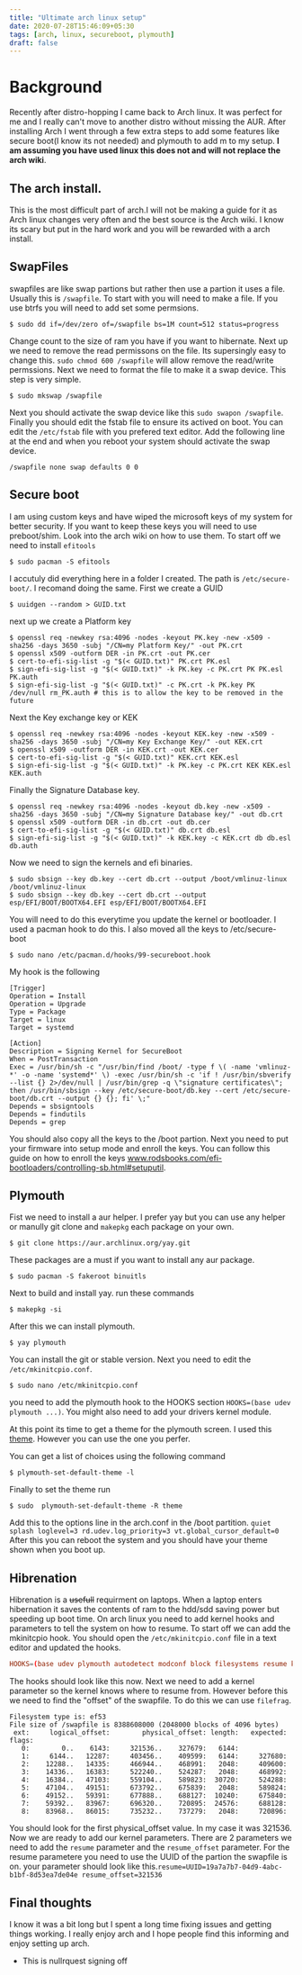 ```yaml
---
title: "Ultimate arch linux setup"
date: 2020-07-28T15:46:09+05:30
tags: [arch, linux, secureboot, plymouth]
draft: false
---
```

# Background
Recently after distro-hopping I came back to Arch linux. It was perfect for me and I really can't move to another distro without missing the AUR. After installing Arch I went through a few extra steps to add some features like secure boot(I know its not needed) and plymouth to add m to my setup. __I am assuming you have used linux this does not and will not replace the arch wiki__.

## The arch install. 
This is the most difficult part of arch.I will not be making a guide for it as Arch linux changes very often and the best source is the Arch wiki. I know its scary but put in the hard work and you will be rewarded with a arch install. 
## SwapFiles
swapfiles are like swap partions but rather then use a partion it uses a file. Usually this is `/swapfile`. To start with you will need to make a file. If you use btrfs you will need to add set some permsions. 
```shell
$ sudo dd if=/dev/zero of=/swapfile bs=1M count=512 status=progress
```
Change count to the size of ram you have if you want to hibernate. Next up we need to remove the read permissons on the file. Its supersingly easy to change this. `sudo chmod 600 /swapfile` will allow remove the read/write permssions. Next  we need to format the file to make it a swap device. This step is very simple.
```shell
$ sudo mkswap /swapfile
```
Next you should activate the swap device like this `sudo swapon /swapfile`. Finally you should edit the fstab file to ensure its actived on boot. You can edit the `/etc/fstab` file with you prefered text editor. Add the following line at the end and when you reboot your system should activate the swap device.
```
/swapfile none swap defaults 0 0
```
## Secure boot
I am using custom keys and have wiped the microsoft keys of my system for better security. If you want to keep these keys you will need to use preboot/shim. Look into the arch wiki on how to use them.
To start off we need to install `efitools`
```shell
$ sudo pacman -S efitools
```
I accutuly did everything here in a folder I created. The path is `/etc/secure-boot/`. I recomand doing the same. First we create a GUID
```shell
$ uuidgen --random > GUID.txt
```
next up we create a Platform key
```shell
$ openssl req -newkey rsa:4096 -nodes -keyout PK.key -new -x509 -sha256 -days 3650 -subj "/CN=my Platform Key/" -out PK.crt
$ openssl x509 -outform DER -in PK.crt -out PK.cer
$ cert-to-efi-sig-list -g "$(< GUID.txt)" PK.crt PK.esl
$ sign-efi-sig-list -g "$(< GUID.txt)" -k PK.key -c PK.crt PK PK.esl PK.auth
$ sign-efi-sig-list -g "$(< GUID.txt)" -c PK.crt -k PK.key PK /dev/null rm_PK.auth # this is to allow the key to be removed in the future
```
Next the Key exchange key or KEK

```shell
$ openssl req -newkey rsa:4096 -nodes -keyout KEK.key -new -x509 -sha256 -days 3650 -subj "/CN=my Key Exchange Key/" -out KEK.crt
$ openssl x509 -outform DER -in KEK.crt -out KEK.cer
$ cert-to-efi-sig-list -g "$(< GUID.txt)" KEK.crt KEK.esl
$ sign-efi-sig-list -g "$(< GUID.txt)" -k PK.key -c PK.crt KEK KEK.esl KEK.auth
```
Finally the Signature Database key.

```shell
$ openssl req -newkey rsa:4096 -nodes -keyout db.key -new -x509 -sha256 -days 3650 -subj "/CN=my Signature Database key/" -out db.crt
$ openssl x509 -outform DER -in db.crt -out db.cer
$ cert-to-efi-sig-list -g "$(< GUID.txt)" db.crt db.esl
$ sign-efi-sig-list -g "$(< GUID.txt)" -k KEK.key -c KEK.crt db db.esl db.auth
```
Now we need to sign the kernels and efi binaries.
```shell
$ sudo sbsign --key db.key --cert db.crt --output /boot/vmlinuz-linux /boot/vmlinuz-linux
$ sudo sbsign --key db.key --cert db.crt --output esp/EFI/BOOT/BOOTX64.EFI esp/EFI/BOOT/BOOTX64.EFI
```
You will need to do this everytime you update the kernel or bootloader. I used a pacman hook to do this. I also moved all the keys to /etc/secure-boot
```shell
$ sudo nano /etc/pacman.d/hooks/99-secureboot.hook
```
My hook is the following
```
[Trigger]
Operation = Install
Operation = Upgrade
Type = Package
Target = linux
Target = systemd

[Action]
Description = Signing Kernel for SecureBoot
When = PostTransaction
Exec = /usr/bin/sh -c "/usr/bin/find /boot/ -type f \( -name 'vmlinuz-*' -o -name 'systemd*' \) -exec /usr/bin/sh -c 'if ! /usr/bin/sbverify --list {} 2>/dev/null | /usr/bin/grep -q \"signature certificates\"; then /usr/bin/sbsign --key /etc/secure-boot/db.key --cert /etc/secure-boot/db.crt --output {} {}; fi' \;"
Depends = sbsigntools
Depends = findutils
Depends = grep
```
You should also copy all the keys to the /boot partion.
Next you need to put your  firmware into setup mode and enroll the keys. You can follow this guide on how to enroll the keys www.rodsbooks.com/efi-bootloaders/controlling-sb.html#setuputil.

## Plymouth
Fist we need to install a aur helper. I prefer yay but you can use any helper or manully git clone and `makepkg` each package on your own.

```shell
$ git clone https://aur.archlinux.org/yay.git
```
These packages are a must if you want to install any aur package.
```shell
$ sudo pacman -S fakeroot binuitls
```
Next to build and install yay. run these commands
```shell
$ makepkg -si
```
After this we can install plymouth.
```shell
$ yay plymouth
```
You can install the git or stable version. Next you need to edit the `/etc/mkinitcpio.conf`.
```shell
$ sudo nano /etc/mkinitcpio.conf 
```
you need to add the plymouth hook to the HOOKS section `HOOKS=(base udev plymouth ...)`. You might also need to add your drivers kernel module. 

At this point its time to get a theme for the plymouth screen. I used this [theme](https://aur.archlinux.org/packages/plymouth-theme-darth-vader-git/). However you can use the one you perfer.

You can get a list of choices using the following command
```shell
$ plymouth-set-default-theme -l
```
Finally to set the theme run 
```shell 
$ sudo  plymouth-set-default-theme -R theme
```
Add this to the options line in the arch.conf in the /boot partition. `quiet splash loglevel=3 rd.udev.log_priority=3 vt.global_cursor_default=0`
After this you can reboot the system and you should have your theme shown when you boot up.


## Hibrenation
Hibrenation is a ~~usefull~~ requirment on laptops. When a laptop enters hibernation it saves the contents of ram to the hdd/sdd saving power but speeding up boot time. On arch linux you need to add kernel hooks and parameters to tell the system on how to resume. To start off we can add the mkinitcpio hook. You should open the `/etc/mkinitcpio.conf` file in a text editor and updated the hooks.

```conf
HOOKS=(base udev plymouth autodetect modconf block filesystems resume keyboard fsck)
```
The hooks should look like this now. Next we need to add a kernel parameter so the kernel knows where to resume from. However before this we need to find the "offset" of the swapfile. To do this we can use `filefrag`.
```shell
Filesystem type is: ef53
File size of /swapfile is 8388608000 (2048000 blocks of 4096 bytes)
 ext:     logical_offset:        physical_offset: length:   expected: flags:
   0:        0..    6143:     321536..    327679:   6144:            
   1:     6144..   12287:     403456..    409599:   6144:     327680:
   2:    12288..   14335:     466944..    468991:   2048:     409600:
   3:    14336..   16383:     522240..    524287:   2048:     468992:
   4:    16384..   47103:     559104..    589823:  30720:     524288:
   5:    47104..   49151:     673792..    675839:   2048:     589824:
   6:    49152..   59391:     677888..    688127:  10240:     675840:
   7:    59392..   83967:     696320..    720895:  24576:     688128:
   8:    83968..   86015:     735232..    737279:   2048:     720896:
```
You should look for the first physical_offset value. In my case it was 321536. Now we are ready to add our kernel parameters. There are 2 parameters we need to add the `resume` parameter and the `resume_offset` parameter. For  the resume parametere you need to use the UUID of the partion the swapfile is on. your parameter should look like this.`resume=UUID=19a7a7b7-04d9-4abc-b1bf-8d53ea7de04e resume_offset=321536`
## Final thoughts
I know it was a bit long but I spent a long time fixing issues and getting things working. I really enjoy arch and I hope people find this informing and enjoy setting up arch.

- This is nullrquest signing off